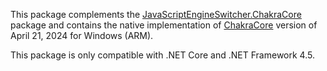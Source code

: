 This package complements the [JavaScriptEngineSwitcher.ChakraCore](https://www.nuget.org/packages/JavaScriptEngineSwitcher.ChakraCore) package and contains the native implementation of [ChakraCore](https://github.com/chakra-core/ChakraCore) version of April 21, 2024 for Windows (ARM).

This package is only compatible with .NET Core and .NET Framework 4.5.